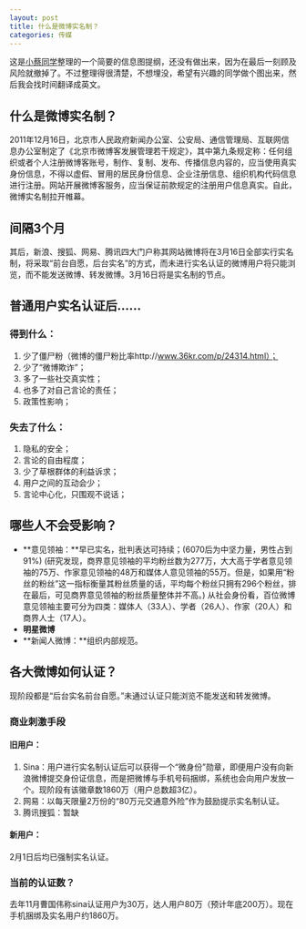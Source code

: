 ```yaml
---
layout: post
title: 什么是微博实名制？
categories: 传媒
---
```


这是[小蔡同学](http://weibo.com/u/2311408732)整理的一个简要的信息图提纲，还没有做出来，因为在最后一刻顾及风险就撤掉了。不过整理得很清楚，不想埋没，希望有兴趣的同学做个图出来，然后我会找时间翻译成英文。

## 什么是微博实名制？

2011年12月16日，北京市人民政府新闻办公室、公安局、通信管理局、互联网信息办公室制定了《北京市微博客发展管理若干规定》，其中第九条规定称：任何组织或者个人注册微博客账号，制作、复制、发布、传播信息内容的，应当使用真实身份信息，不得以虚假、冒用的居民身份信息、企业注册信息、组织机构代码信息进行注册。网站开展微博客服务，应当保证前款规定的注册用户信息真实。自此，微博实名制拉开帷幕。

## 间隔3个月

其后，新浪、搜狐、网易、腾讯四大门户称其网站微博将在3月16日全部实行实名制，将采取“前台自愿，后台实名”的方式，而未进行实名认证的微博用户将只能浏览，而不能发送微博、转发微博。3月16日将是实名制的节点。

## 普通用户实名认证后……

### 得到什么：

1. 少了僵尸粉（微博的僵尸粉比率http://www.36kr.com/p/24314.html）；
2. 少了“微博欺诈”；
3. 多了一些社交真实性；
4. 也多了对自己言论的责任；
5. 政策性影响；

### 失去了什么：

1. 隐私的安全；
2. 言论的自由程度；
3. 少了草根群体的利益诉求；
4. 用户之间的互动会少；
5. 言论中心化，只围观不说话；

## 哪些人不会受影响？

- **意见领袖：**早已实名，批判表达可持续；(6070后为中坚力量，男性占到91%)
  (研究发现，商界意见领袖的平均粉丝数为277万，大大高于学者意见领袖的75万、作家意见领袖的48万和媒体人意见领袖的55万。但是，如果用“粉丝的粉丝”这一指标衡量其粉丝质量的话，平均每个粉丝只拥有296个粉丝，排在最后，可见商界意见领袖的粉丝质量整体并不高。)
  从社会身份看，百位微博意见领袖主要可分为四类：媒体人（33人）、学者（26人）、作家（20人）和商界人士（17人）。
- **明星微博**
- **新闻人微博：**组织内部规范。

## 各大微博如何认证？

现阶段都是“后台实名前台自愿。”未通过认证只能浏览不能发送和转发微博。

### 商业刺激手段

#### 旧用户：

1. Sina：用户进行实名制认证后可以获得一个“微身份”勋章，即便用户没有向新浪微博提交身份证信息，而是把微博与手机号码捆绑，系统也会向用户发放一个。现阶段有该徽章数1860万（用户总数超3亿）。
2. 网易：以每天限量2万份的“80万元交通意外险”作为鼓励提示实名制认证。
3. 腾讯搜狐：暂缺

#### 新用户：

2月1日后均已强制实名认证。

### 当前的认证数？

去年11月曹国伟称sina认证用户为30万，达人用户80万（预计年底200万）。现在手机捆绑及实名用户约1860万。